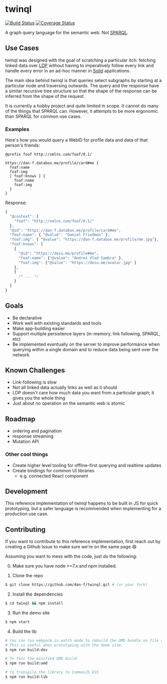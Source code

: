 # twinql

[![Build Status](https://travis-ci.org/dan-f/twinql.svg?branch=master)](https://travis-ci.org/dan-f/twinql)
[![Coverage Status](https://coveralls.io/repos/github/dan-f/twinql/badge.svg)](https://coveralls.io/github/dan-f/twinql)

A graph query language for the semantic web.  Not [SPARQL](https://www.w3.org/TR/sparql11-query/).


## Use Cases

twinql was designed with the goal of scratching a particular itch: fetching
linked data over [LDP](https://www.w3.org/TR/2015/REC-ldp-20150226/) without
having to imperatively follow every link and handle every error in an ad-hoc
manner in [Solid](https://solid.mit.edu) applications.

The main idea behind twinql is that queries select subgraphs by starting at a
particular node and traversing outwards.  The query and the response have a
similar recursive tree structure so that the shape of the response can be
inferred from the shape of the request.

It is currently a hobby project and quite limited in scope.  It cannot do many
of the things that SPARQL can.  However, it attempts to be more ergonomic than
SPARQL for common use cases.

### Examples
Here's how you would query a WebID for profile data and data of that person's
friends:

```
@prefix foaf http://xmlns.com/foaf/0.1/

https://dan-f.databox.me/profile/card#me {
  foaf:name
  foaf:img
  [ foaf:knows ] {
    foaf:name
    foaf:img
  }
}
```
Response:
```js
{
  "@context": {
    "foaf": "http://xmlns.com/foaf/0.1/"
  },
  "@id": "https://dan-f.databox.me/profile/card#me",
  "foaf:name": { "@value": "Daniel Friedman" },
  "foaf:img": { "@value": "https://dan-f.databox.me/profile/me.jpg"},
  "foaf:knows": [
    {
      "@id": "https://deiu.me/profile#me",
      "foaf:name": {"@value": "Andrei Vlad Sambra" },
      "foaf:img": {"@value": "https://deiu.me/avatar.jpg" }
    },
    {
      /* ... */
    }
  ]
}
```


## Goals

- Be declarative
- Work well with existing standards and tools
- Make app-building easier
- Support multiple persistence layers (in-memory, link following, SPARQL, etc)
- Be implemented eventually on the server to improve performance when querying
  within a single domain and to reduce data being sent over the network


## Known Challenges

- Link-following is slow
- Not all linked data actually links as well as it should
- LDP doesn't care how much data you want from a particular graph; it gives you
  the whole thing
- Just about no operation on the semantic web is atomic


## Roadmap

- ordering and pagination
- response streaming
- Mutation API

### Other cool things

- Create higher level tooling for offline-first querying and realtime updates
- Create bindings for common UI libraries
  - e.g. connected React component

## Development

This reference implementation of twinql happens to be built in JS for quick
prototyping, but a safer language is recommended when implementing for a
production use case.

## Contributing

If you want to contribute to this reference implementation, first reach out by
creating a Github Issue to make sure we're on the same page :smile:

Assuming you want to mess with the code, just do the following:

0) Make sure you have node >=7.x and npm installed.

1) Clone the repo

```bash
$ git clone https://github.com/dan-f/twinql.git # (or your fork)
```

2) Install the dependencies

```bash
$ cd twinql && npm install
```

3) Run the demo site

```bash
$ npm start
```

4) Build the lib

```bash
# You can run webpack in watch mode to rebuild the UMD bundle on file changes.
# This is useful when prototyping with the demo site.
$ npm run build:dev

# To test the minified UMD build:
$ npm run build:umd

# To transpile the library to CommonJS ES5
$ npm run build:lib
```
